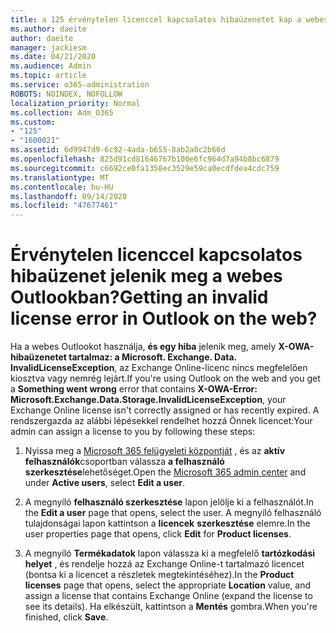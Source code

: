 ```yaml
---
title: a 125 érvénytelen licenccel kapcsolatos hibaüzenetet kap a webes Outlookban?
ms.author: daeite
author: daeite
manager: jackiesm
ms.date: 04/21/2020
ms.audience: Admin
ms.topic: article
ms.service: o365-administration
ROBOTS: NOINDEX, NOFOLLOW
localization_priority: Normal
ms.collection: Adm_O365
ms.custom:
- "125"
- "1600021"
ms.assetid: 6d9947d9-6c92-4ada-b655-8ab2a0c2b66d
ms.openlocfilehash: 825d91cd81646767b100e6fc964d7a94b8bc6879
ms.sourcegitcommit: c6692ce0fa1358ec3529e59ca0ecdfdea4cdc759
ms.translationtype: MT
ms.contentlocale: hu-HU
ms.lasthandoff: 09/14/2020
ms.locfileid: "47677461"
---
```

# <a name="getting-an-invalid-license-error-in-outlook-on-the-web"></a><span data-ttu-id="710e6-102">Érvénytelen licenccel kapcsolatos hibaüzenet jelenik meg a webes Outlookban?</span><span class="sxs-lookup"><span data-stu-id="710e6-102">Getting an invalid license error in Outlook on the web?</span></span>

<span data-ttu-id="710e6-103">Ha a webes Outlookot használja, **és egy hiba** jelenik meg, amely **X-OWA-hibaüzenetet tartalmaz: a Microsoft. Exchange. Data. InvalidLicenseException**, az Exchange Online-licenc nincs megfelelően kiosztva vagy nemrég lejárt.</span><span class="sxs-lookup"><span data-stu-id="710e6-103">If you're using Outlook on the web and you get a **Something went wrong** error that contains **X-OWA-Error: Microsoft.Exchange.Data.Storage.InvalidLicenseException**, your Exchange Online license isn't correctly assigned or has recently expired.</span></span> <span data-ttu-id="710e6-104">A rendszergazda az alábbi lépésekkel rendelhet hozzá Önnek licencet:</span><span class="sxs-lookup"><span data-stu-id="710e6-104">Your admin can assign a license to you by following these steps:</span></span>
  
1. <span data-ttu-id="710e6-105">Nyissa meg a [Microsoft 365 felügyeleti központját](https://portal.office.com/adminportal/home#/homepage) , és az **aktív felhasználók**csoportban válassza **a felhasználó szerkesztése**lehetőséget.</span><span class="sxs-lookup"><span data-stu-id="710e6-105">Open the [Microsoft 365 admin center](https://portal.office.com/adminportal/home#/homepage) and under **Active users**, select **Edit a user**.</span></span>

2. <span data-ttu-id="710e6-106">A megnyíló **felhasználó szerkesztése** lapon jelölje ki a felhasználót.</span><span class="sxs-lookup"><span data-stu-id="710e6-106">In the **Edit a user** page that opens, select the user.</span></span> <span data-ttu-id="710e6-107">A megnyíló felhasználó tulajdonságai lapon kattintson a **licencek** **szerkesztése** elemre.</span><span class="sxs-lookup"><span data-stu-id="710e6-107">In the user properties page that opens, click **Edit** for **Product licenses**.</span></span>

3. <span data-ttu-id="710e6-108">A megnyíló **Termékadatok** lapon válassza ki a megfelelő **tartózkodási helyet** , és rendelje hozzá az Exchange Online-t tartalmazó licencet (bontsa ki a licencet a részletek megtekintéséhez).</span><span class="sxs-lookup"><span data-stu-id="710e6-108">In the **Product licenses** page that opens, select the appropriate **Location** value, and assign a license that contains Exchange Online (expand the license to see its details).</span></span> <span data-ttu-id="710e6-109">Ha elkészült, kattintson a **Mentés** gombra.</span><span class="sxs-lookup"><span data-stu-id="710e6-109">When you're finished, click **Save**.</span></span>
